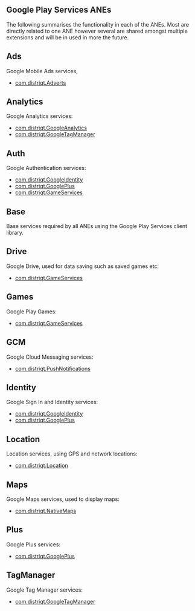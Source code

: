 
## Google Play Services ANEs

The following summarises the functionality in each of the ANEs. 
Most are directly related to one ANE however several are shared amongst multiple extensions 
and will be in used in more the future.


## Ads

Google Mobile Ads services, 
- [com.distriqt.Adverts](http://airnativeextensions.com/extension/com.distriqt.Adverts)


## Analytics

Google Analytics services:
- [com.distriqt.GoogleAnalytics](http://airnativeextensions.com/extension/com.distriqt.GoogleAnalytics)
- [com.distriqt.GoogleTagManager](http://airnativeextensions.com/extension/com.distriqt.GoogleTagManager)


## Auth

Google Authentication services:
- [com.distriqt.GoogleIdentity](http://airnativeextensions.com/extension/com.distriqt.GoogleIdentity)
- [com.distriqt.GooglePlus](http://airnativeextensions.com/extension/com.distriqt.GooglePlus)
- [com.distriqt.GameServices](http://airnativeextensions.com/extension/com.distriqt.GameServices)


## Base

Base services required by all ANEs using the Google Play Services client library.


## Drive

Google Drive, used for data saving such as saved games etc:
- [com.distriqt.GameServices](http://airnativeextensions.com/extension/com.distriqt.GameServices)


## Games

Google Play Games:
- [com.distriqt.GameServices](http://airnativeextensions.com/extension/com.distriqt.GameServices)


## GCM

Google Cloud Messaging services:
- [com.distriqt.PushNotifications](http://airnativeextensions.com/extension/com.distriqt.PushNotifications)


## Identity

Google Sign In and Identity services:
- [com.distriqt.GoogleIdentity](http://airnativeextensions.com/extension/com.distriqt.GoogleIdentity)
- [com.distriqt.GooglePlus](http://airnativeextensions.com/extension/com.distriqt.GooglePlus)


## Location

Location services, using GPS and network locations:
- [com.distriqt.Location](http://airnativeextensions.com/extension/com.distriqt.Location)


## Maps

Google Maps services, used to display maps:
- [com.distriqt.NativeMaps](http://airnativeextensions.com/extension/com.distriqt.NativeMaps)


## Plus

Google Plus services:
- [com.distriqt.GooglePlus](http://airnativeextensions.com/extension/com.distriqt.GooglePlus)



## TagManager

Google Tag Manager services:
- [com.distriqt.GoogleTagManager](http://airnativeextensions.com/extension/com.distriqt.GoogleTagManager)



